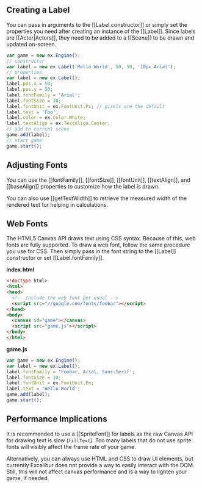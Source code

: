## Creating a Label

You can pass in arguments to the [[Label.constructor]] or simply set the
properties you need after creating an instance of the [[Label]].
Since labels are [[Actor|Actors]], they need to be added to a [[Scene]]
to be drawn and updated on-screen.

```js
var game = new ex.Engine();
// constructor
var label = new ex.Label('Hello World', 50, 50, '10px Arial');
// properties
var label = new ex.Label();
label.pos.x = 50;
label.pos.y = 50;
label.fontFamily = 'Arial';
label.fontSize = 10;
label.fontUnit = ex.FontUnit.Px; // pixels are the default
label.text = 'Foo';
label.color = ex.Color.White;
label.textAlign = ex.TextAlign.Center;
// add to current scene
game.add(label);
// start game
game.start();
```

## Adjusting Fonts

You can use the [[fontFamily]], [[fontSize]], [[fontUnit]], [[textAlign]], and [[baseAlign]]
properties to customize how the label is drawn.

You can also use [[getTextWidth]] to retrieve the measured width of the rendered text for
helping in calculations.

## Web Fonts

The HTML5 Canvas API draws text using CSS syntax. Because of this, web fonts
are fully supported. To draw a web font, follow the same procedure you use
for CSS. Then simply pass in the font string to the [[Label]] constructor
or set [[Label.fontFamily]].

**index.html**

```html
<!doctype html>
<html>
<head>
  <!-- Include the web font per usual -->
  <script src="//google.com/fonts/foobar"></script>
</head>
<body>
  <canvas id="game"></canvas>
  <script src="game.js"></script>
</body>
</html>
```

**game.js**

```js
var game = new ex.Engine();
var label = new ex.Label();
label.fontFamily = 'Foobar, Arial, Sans-Serif';
label.fontSize = 10;
label.fontUnit = ex.FontUnit.Em;
label.text = 'Hello World';
game.add(label);
game.start();
```

## Performance Implications

It is recommended to use a [[SpriteFont]] for labels as the raw Canvas
API for drawing text is slow (`fillText`). Too many labels that
do not use sprite fonts will visibly affect the frame rate of your game.

Alternatively, you can always use HTML and CSS to draw UI elements, but
currently Excalibur does not provide a way to easily interact with the
DOM. Still, this will not affect canvas performance and is a way to
lighten your game, if needed.
